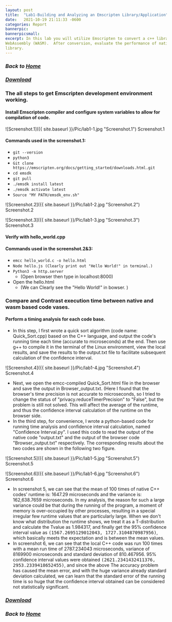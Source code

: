 ```yaml
---
layout: post
title:  "Lab1-Building and Analyzing an Emscripten Library/Application"
date:   2021-10-19 21:11:33 -0600
categories: Report
bannerpic:
bannerpicsmall:
excerpt: In this lab you will utilize Emscripten to convert a c++ library/application into a web application via 
WebAssembly (WASM).  After conversion, evaluate the performance of native vs js based versions of the 
library.  
---
```


### ***Back to [Home](/)***

### ***[Download](https://github.com/Yvonhu/repo/tree/main/Lab1)***

### The all steps to get Emscripten development environment working.

#### Install Emscripten compiler and configure system variables to allow for compilation of code.

![Screenshot.1]({{ site.baseurl }}/Pic/lab1-1.jpg "Screenshot.1")
Screenshot.1

#### Commands used in the screenshot.1:
- `git --version`
- `python3`
- `Git clone https://emscripten.org/docs/getting_started/downloads.html.git`
- `cd emsdk`
- `git pull`
- `./emsdk install latest`
- `./emsdk activate latest`
- `Source "MY PATH/emsdk_env.sh"`

![Screenshot.2]({{ site.baseurl }}/Pic/lab1-2.jpg "Screenshot.2")
Screenshot.2

![Screenshot.3]({{ site.baseurl }}/Pic/lab1-3.jpg "Screenshot.3")
Screenshot.3

#### Verify with hello_world.cpp
#### Commands used in the screenshot.2&3:
- `emcc hello_world.c -o hello.html`
- `Node hello.js (Clearly print out "Hello World!" in terminal.)`
- `Python3 -m http.server`
  - (Open browser then type in localhost:8000)
- Open the hello.html
  - (We can Clearly see the "Hello World!" in bowser. )

### Compare and Contrast execution time between native and wasm based code vases.

#### Perform a timing analysis for each code base.
- In this step, I first wrote a quick sort algorithm (code name: Quick_Sort.cpp) based on the C++ language, and output the code's running time each time (accurate to microseconds) at the end. Then use g++ to compile it in the terminal of the Linux environment, view the local results, and save the results to the output.txt file to facilitate subsequent calculation of the confidence interval.

![Screenshot.4]({{ site.baseurl }}/Pic/lab1-4.jpg "Screenshot.4")
Screenshot.4

- Next, we open the emcc-compiled Quick_Sort.html file in the browser and save the output in Browser_output.txt. (Here I found that the browser's time precision is not accurate to microseconds, so I tried to change the status of "privacy.reduceTimerPrecision" to "False", but the problem is still not solved. This will affect the average of the runtime, and thus the confidence interval calculation of the runtime on the browser side.
- In the third step, for convenience, I wrote a python-based code for running time analysis and confidence interval calculation, named "Confidence Interval.py". I used this code to read the output of the native code "output.txt" and the output of the browser code "Browser_output.txt" respectively. The corresponding results about the two codes are shown in the following two figure.

![Screenshot.5]({{ site.baseurl }}/Pic/lab1-5.jpg "Screenshot.5")
Screenshot.5

![Screenshot.6]({{ site.baseurl }}/Pic/lab1-6.jpg "Screenshot.6")
Screenshot.6

- In screenshot 5, we can see that the mean of 100 times of native C++ codes’ runtime is: 1647.29 microseconds and the variance is: 162,638.7659 microseconds. In my analysis, the reason for such a large variance could be that during the running of the program, a moment of memory is over-occupied by other processes, resulting in a special irregular few runtime values that are particularly large. When we don't know what distribution the runtime shows, we treat it as a T-distribution and calculate the Tvalue as 1.984317, and finally get the 95% confidence interval value as <kbd>(1567.2695129012043, 1727.3104870987956)</kbd>, which basically meets the expectation and is between the mean values.
- In screenshot 6, we can see that the local C++ code was run 100 times with a mean run time of 2787.234043 microseconds, variance of 8169900 microseconds and standard deviation of 810.467956. 95% confidence interval values were obtained <kbd>(2621.2341432411376, 2953.2339418652455)</kbd>, and since the above The accuracy problem has caused the mean error, and with the huge variance already standard deviation calculated, we can learn that the standard error of the running time is so huge that the confidence interval obtained can be considered not statistically significant.

### ***[Download](https://github.com/Yvonhu/repo/tree/main/Lab1)***

### ***Back to [Home](/)***
